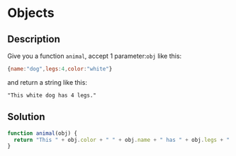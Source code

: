 # Objects

## Description

Give you a function `animal`, accept 1 parameter:`obj` like this:

```javascript
{name:"dog",legs:4,color:"white"}
```

and return a string like this:

`"This white dog has 4 legs."`

## Solution

```javascript
function animal(obj) {
  return "This " + obj.color + " " + obj.name + " has " + obj.legs + " legs.";
}
```